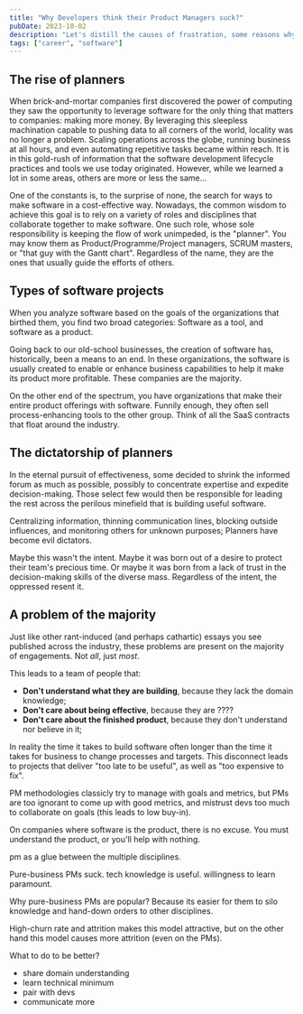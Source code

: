 ```yaml
---
title: "Why Developers think their Product Managers suck?"
pubDate: 2023-10-02
description: "Let's distill the causes of frustration, some reasons why this is the norm, and how to do better."
tags: ["career", "software"]
---
```


## The rise of planners

When brick-and-mortar companies first discovered the power of computing they saw the opportunity to leverage software for the only thing that matters to companies: making more money. By leveraging this sleepless machination capable to pushing data to all corners of the world, locality was no longer a problem. Scaling operations across the globe, running business at all hours, and even automating repetitive tasks became within reach. It is in this gold-rush of information that the software development lifecycle practices and tools we use today originated. However, while we learned a lot in some areas, others are more or less the same...

One of the constants is, to the surprise of none, the search for ways to make software in a cost-effective way. Nowadays, the common wisdom to achieve this goal is to rely on a variety of roles and disciplines that collaborate together to make software. One such role, whose sole responsibility is keeping the flow of work unimpeded, is the "planner". You may know them as Product/Programme/Project managers, SCRUM masters, or "that guy with the Gantt chart". Regardless of the name, they are the ones that usually guide the efforts of others.

## Types of software projects

When you analyze software based on the goals of the organizations that birthed them, you find two broad categories: Software as a tool, and software as a product.

Going back to our old-school businesses, the creation of software has, historically, been a means to an end. In these organizations, the software is usually created to enable or enhance business capabilities to help it make its product more profitable. These companies are the majority.

On the other end of the spectrum, you have organizations that make their entire product offerings with software. Funnily enough, they often sell process-enhancing tools to the other group. Think of all the SaaS contracts that float around the industry.

## The dictatorship of planners

In the eternal pursuit of effectiveness, some decided to shrink the informed forum as much as possible, possibly to concentrate expertise and expedite decision-making. Those select few would then be responsible for leading the rest across the perilous minefield that is building useful software.

Centralizing information, thinning communication lines, blocking outside influences, and monitoring others for unknown purposes; Planners have become evil dictators.

Maybe this wasn't the intent. Maybe it was born out of a desire to protect their team's precious time. Or maybe it was born from a lack of trust in the decision-making skills of the diverse mass. Regardless of the intent, the oppressed resent it.

## A problem of the majority

Just like other rant-induced (and perhaps cathartic) essays you see published across the industry, these problems are present on the majority of engagements. Not *all*, just *most*.





This leads to a team of people that:

- **Don't understand what they are building**, because they lack the domain knowledge;
- **Don't care about being effective**, because they are ????
- **Don't care about the finished product**, because they don't understand nor believe in it;


In reality the time it takes to build software often longer than the time it takes for business to change processes and targets. This disconnect leads to projects that deliver "too late to be useful", as well as "too expensive to fix".

PM methodologies classicly try to manage with goals and metrics, but PMs are too ignorant to come up with good metrics, and mistrust devs too much to collaborate on goals (this leads to low buy-in).

On companies where software is the product, there is no excuse. You must understand the product, or you'll help with nothing.

pm as a glue between the multiple disciplines.

Pure-business PMs suck. tech knowledge is useful. willingness to learn paramount.

Why pure-business PMs are popular? Because its easier for them to silo knowledge and hand-down orders to other disciplines.

High-churn rate and attrition makes this model attractive, but on the other hand this model causes more attrition (even on the PMs).


What to do to be better?

- share domain understanding
- learn technical minimum
- pair with devs
- communicate more